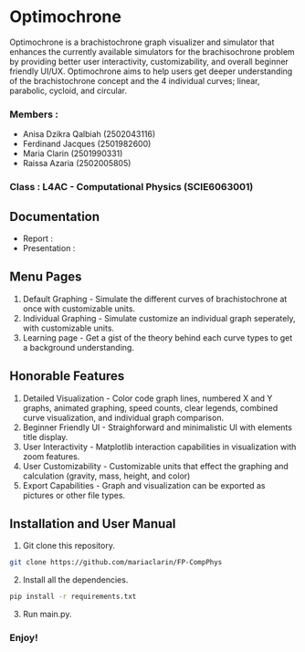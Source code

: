 # Optimochrone
Optimochrone is a brachistochrone graph visualizer and simulator that enhances the currently available simulators for the brachisochrone problem by providing better user interactivity, customizability, and overall beginner friendly UI/UX. Optimochrone aims to help users get deeper understanding of the brachistochrone concept and the 4 individual curves; linear, parabolic, cycloid, and circular.

### Members :
* Anisa Dzikra Qalbiah (2502043116)
* Ferdinand Jacques (2501982600)
* Maria Clarin (2501990331)
* Raissa Azaria (2502005805)

### Class : L4AC - Computational Physics (SCIE6063001)
 
## Documentation
* Report :
* Presentation :  

## Menu Pages 
1. Default Graphing - Simulate the different curves of brachistochrone at once with customizable units.
2. Individual Graphing - Simulate customize an individual graph seperately, with customizable units. 
3. Learning page - Get a gist of the theory behind each curve types to get a background understanding. 

## Honorable Features
1. Detailed Visualization - Color code graph lines, numbered X and Y graphs, animated graphing, speed counts, clear legends, combined curve visualization, and individual graph comparison. 
2. Beginner Friendly UI - Straighforward and minimalistic UI with elements title display. 
3. User Interactivity - Matplotlib interaction capabilities in visualization with zoom features. 
4. User Customizability - Customizable units that effect the graphing and calculation (gravity, mass, height, and color)
5. Export Capabilities - Graph and visualization can be exported as pictures or other file types. 

## Installation and User Manual
1. Git clone this repository.
```bash
git clone https://github.com/mariaclarin/FP-CompPhys
```
2. Install all the dependencies.
```bash
pip install -r requirements.txt
```
3. Run main.py.
### Enjoy!